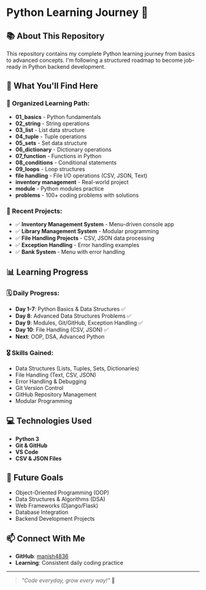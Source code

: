 # Python Learning Journey 🐍

## 📚 About This Repository
This repository contains my complete Python learning journey from basics to advanced concepts. I'm following a structured roadmap to become job-ready in Python backend development.

## 🚀 What You'll Find Here

### 📁 Organized Learning Path:
- **01_basics** - Python fundamentals
- **02_string** - String operations
- **03_list** - List data structure
- **04_tuple** - Tuple operations  
- **05_sets** - Set data structure
- **06_dictionary** - Dictionary operations
- **07_function** - Functions in Python
- **08_conditions** - Conditional statements
- **09_loops** - Loop structures
- **file handling** - File I/O operations (CSV, JSON, Text)
- **inventory management** - Real-world project
- **module** - Python modules practice
- **problems** - 100+ coding problems with solutions

### 🎯 Recent Projects:
- ✅ **Inventory Management System** - Menu-driven console app
- ✅ **Library Management System** - Modular programming
- ✅ **File Handling Projects** - CSV, JSON data processing
- ✅ **Exception Handling** - Error handling examples
- ✅ **Bank System** - Menu with error handling

## 📊 Learning Progress

### 🗓️ Daily Progress:
- **Day 1-7**: Python Basics & Data Structures ✅
- **Day 8**: Advanced Data Structures Problems ✅
- **Day 9**: Modules, Git/GitHub, Exception Handling ✅
- **Day 10**: File Handling (CSV, JSON) ✅
- **Next**: OOP, DSA, Advanced Python

### 🎖️ Skills Gained:
- Data Structures (Lists, Tuples, Sets, Dictionaries)
- File Handling (Text, CSV, JSON)
- Error Handling & Debugging
- Git Version Control
- GitHub Repository Management
- Modular Programming

## 💻 Technologies Used
- **Python 3**
- **Git & GitHub**
- **VS Code**
- **CSV & JSON Files**

## 🎯 Future Goals
- Object-Oriented Programming (OOP)
- Data Structures & Algorithms (DSA)
- Web Frameworks (Django/Flask)
- Database Integration
- Backend Development Projects

## 📫 Connect With Me
- **GitHub**: [manish4836](https://github.com/manish4836)
- **Learning**: Consistent daily coding practice

---

> *"Code everyday, grow every way!"* 🚀
